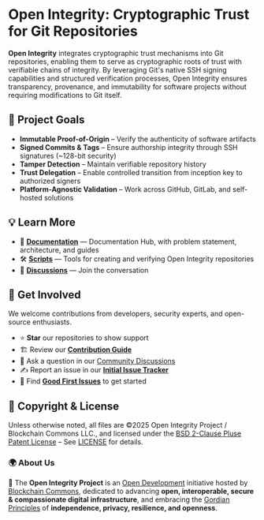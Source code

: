 # Open Integrity: Cryptographic Trust for Git Repositories

**Open Integrity** integrates cryptographic trust mechanisms into Git repositories, enabling them to serve as cryptographic roots of trust with verifiable chains of integrity. By leveraging Git's native SSH signing capabilities and structured verification processes, Open Integrity ensures transparency, provenance, and immutability for software projects without requiring modifications to Git itself.

## 🎯 Project Goals

- **Immutable Proof-of-Origin** – Verify the authenticity of software artifacts
- **Signed Commits & Tags** – Ensure authorship integrity through SSH signatures (~128-bit security)
- **Tamper Detection** – Maintain verifiable repository history
- **Trust Delegation** – Enable controlled transition from inception key to authorized signers
- **Platform-Agnostic Validation** – Work across GitHub, GitLab, and self-hosted solutions

## 💡 Learn More

- 📖 [**Documentation**](https://github.com/OpenIntegrityProject/docs) — Documentation Hub, with problem statement, architecture, and guides
- 🛠️ [**Scripts**](https://github.com/OpenIntegrityProject/scripts) — Tools for creating and verifying Open Integrity repositories
- 💬 [**Discussions**](https://github.com/OpenIntegrityProject/docs/discussions) — Join the conversation

## 🤝 Get Involved

We welcome contributions from developers, security experts, and open-source enthusiasts.

- ⭐ **Star** our repositories to show support
- 🏗️ Review our [**Contribution Guide**](https://github.com/OpenIntegrityProject/docs/blob/main/CONTRIBUTING.md)
- 💬 Ask a question in our [Community Discussions](https://github.com/orgs/OpenIntegrityProject/discussions)
- ✍️ Report an issue in our [**Initial Issue Tracker**](https://github.com/OpenIntegrityProject/community/issues)
- 🔎 Find [**Good First Issues**](https://github.com/OpenIntegrityProject/community/issues?q=is%3Aissue+is%3Aopen+label%3A%22good+first+issue%22) to get started

## 📜 Copyright & License

Unless otherwise noted, all files are ©2025 Open Integrity Project / Blockchain Commons LLC., and licensed under the [BSD 2-Clause Pluse Patent License](https://spdx.org/licenses/BSD-2-Clause-Patent.html) – See [LICENSE](LICENSE) for details.

### 🌍 About Us

📖 The **Open Integrity Project** is an [Open Development](https://www.blockchaincommons.com/articles/Open-Development/) initiative hosted by [Blockchain Commons](https://www.BlockchainCommons.com), dedicated to advancing **open, interoperable, secure & compassionate digital infrastructure**, and embracing the [Gordian Principles](https://developer.BlockchainCommons.com/principles/) of **independence, privacy, resilience, and openness**.
